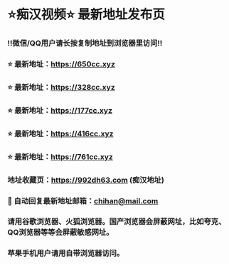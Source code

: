 # ⭐️痴汉视频⭐️ 最新地址发布页

### ‼️微信/QQ用户请长按复制地址到浏览器里访问‼️

### ⭐️ 最新地址：https://650cc.xyz

### ⭐️ 最新地址：https://328cc.xyz

### ⭐️ 最新地址：https://177cc.xyz

### ⭐️ 最新地址：https://416cc.xyz

### ⭐️ 最新地址：https://761cc.xyz



### 地址收藏页：https://992dh63.com (痴汉地址)
### 📧 自动回复最新地址邮箱：chihan@mail.com
### 请用谷歌浏览器、火狐浏览器。国产浏览器会屏蔽网址，比如夸克、QQ浏览器等等会屏蔽敏感网址。
### 苹果手机用户请用自带浏览器访问。
